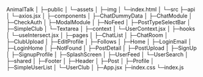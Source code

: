 AnimalTalk
│
├─public
│  └─assets
│      ├─img
│      └─index.html
│
└─src
   ├─api
   │  └─axios.jsx
   │
   ├─components
   │  ├─ChatDummyData
   │  ├─ChatModule
   │  ├─CheckAuth
   │  ├─ModalModule
   │  ├─NoFeed
   │  ├─PostTypeSelectBar
   │  ├─SimpleClub
   │  └─Textarea
   │
   ├─context
   │  └─UserContext.jsx
   │
   ├─hooks
   │  └─useIntersect.jsx
   │
   ├─pages
   │  ├─ChatList
   │  ├─ChatRoom
   │  ├─ClubUpload
   │  ├─EditProfile
   │  ├─Follows
   │  ├─Home
   │  ├─LoginEmail
   │  ├─LoginHome
   │  ├─NotFound
   │  ├─PostDetail
   │  ├─PostUpload
   │  ├─SignUp
   │  ├─SignupProfile
   │  ├─SplashScreen
   │  ├─UserFeed
   │  └─UserSearch
   │
   ├─shared
   │   ├─Footer
   │   ├─Header
   │   ├─Post
   │   ├─Profile
   │   ├─SimpleUserList
   │   └─UserClub
   │
   ├─App.jsx
   ├─index.css
   └─index.js
